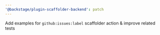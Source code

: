 ```yaml
---
'@backstage/plugin-scaffolder-backend': patch
---
```


Add examples for `github:issues:label` scaffolder action & improve related tests

